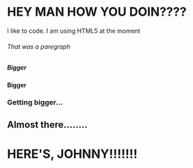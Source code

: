 # HEY MAN HOW YOU DOIN????

<p>I like to code. I am using HTML5 at the moment</p>
<h6>That was a paregraph</h6>
<h5>Bigger</h5>
<h4>Bigger</h4>
<h3>Getting bigger...</h3>
<h2>Almost there........</h2>
<h1>HERE'S, JOHNNY!!!!!!!</h1>
